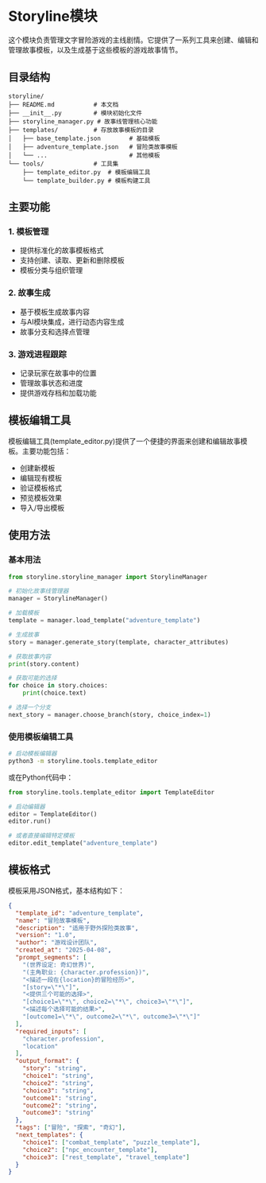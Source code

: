 # Storyline模块

这个模块负责管理文字冒险游戏的主线剧情。它提供了一系列工具来创建、编辑和管理故事模板，以及生成基于这些模板的游戏故事情节。

## 目录结构

```
storyline/
├── README.md           # 本文档
├── __init__.py         # 模块初始化文件
├── storyline_manager.py # 故事线管理核心功能
├── templates/          # 存放故事模板的目录
│   ├── base_template.json        # 基础模板
│   ├── adventure_template.json   # 冒险类故事模板
│   └── ...                       # 其他模板
└── tools/              # 工具集
    ├── template_editor.py  # 模板编辑工具
    └── template_builder.py # 模板构建工具
```

## 主要功能

### 1. 模板管理

- 提供标准化的故事模板格式
- 支持创建、读取、更新和删除模板
- 模板分类与组织管理

### 2. 故事生成

- 基于模板生成故事内容
- 与AI模块集成，进行动态内容生成
- 故事分支和选择点管理

### 3. 游戏进程跟踪

- 记录玩家在故事中的位置
- 管理故事状态和进度
- 提供游戏存档和加载功能

## 模板编辑工具

模板编辑工具(template_editor.py)提供了一个便捷的界面来创建和编辑故事模板。主要功能包括：

- 创建新模板
- 编辑现有模板
- 验证模板格式
- 预览模板效果
- 导入/导出模板

## 使用方法

### 基本用法

```python
from storyline.storyline_manager import StorylineManager

# 初始化故事线管理器
manager = StorylineManager()

# 加载模板
template = manager.load_template("adventure_template")

# 生成故事
story = manager.generate_story(template, character_attributes)

# 获取故事内容
print(story.content)

# 获取可能的选择
for choice in story.choices:
    print(choice.text)

# 选择一个分支
next_story = manager.choose_branch(story, choice_index=1)
```

### 使用模板编辑工具

```bash
# 启动模板编辑器
python3 -m storyline.tools.template_editor
```

或在Python代码中：

```python
from storyline.tools.template_editor import TemplateEditor

# 启动编辑器
editor = TemplateEditor()
editor.run()

# 或者直接编辑特定模板
editor.edit_template("adventure_template")
```

## 模板格式

模板采用JSON格式，基本结构如下：

```json
{
  "template_id": "adventure_template",
  "name": "冒险故事模板",
  "description": "适用于野外探险类故事",
  "version": "1.0",
  "author": "游戏设计团队",
  "created_at": "2025-04-08",
  "prompt_segments": [
    "(世界设定: 奇幻世界)",
    "(主角职业: {character.profession})",
    "<描述一段在{location}的冒险经历>",
    "[story=\"*\"]",
    "<提供三个可能的选择>",
    "[choice1=\"*\", choice2=\"*\", choice3=\"*\"]",
    "<描述每个选择可能的结果>",
    "[outcome1=\"*\", outcome2=\"*\", outcome3=\"*\"]"
  ],
  "required_inputs": [
    "character.profession",
    "location"
  ],
  "output_format": {
    "story": "string",
    "choice1": "string",
    "choice2": "string", 
    "choice3": "string",
    "outcome1": "string",
    "outcome2": "string",
    "outcome3": "string"
  },
  "tags": ["冒险", "探索", "奇幻"],
  "next_templates": {
    "choice1": ["combat_template", "puzzle_template"],
    "choice2": ["npc_encounter_template"],
    "choice3": ["rest_template", "travel_template"]
  }
}
``` 
